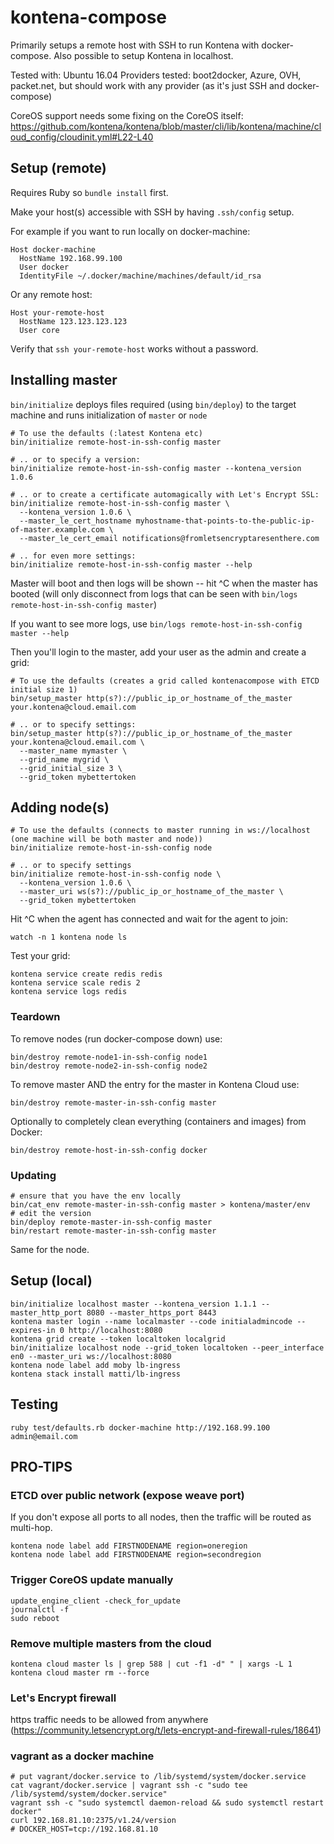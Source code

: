 # kontena-compose

Primarily setups a remote host with SSH to run Kontena with docker-compose.
Also possible to setup Kontena in localhost.

Tested with: Ubuntu 16.04
Providers tested: boot2docker, Azure, OVH, packet.net, but should work with any provider (as it's just SSH and docker-compose)

CoreOS support needs some fixing on the CoreOS itself: https://github.com/kontena/kontena/blob/master/cli/lib/kontena/machine/cloud_config/cloudinit.yml#L22-L40

## Setup (remote)

Requires Ruby so `bundle install` first.

Make your host(s) accessible with SSH by having `.ssh/config` setup.

For example if you want to run locally on docker-machine:

```
Host docker-machine
  HostName 192.168.99.100
  User docker
  IdentityFile ~/.docker/machine/machines/default/id_rsa
```

Or any remote host:

```
Host your-remote-host
  HostName 123.123.123.123
  User core
```

Verify that `ssh your-remote-host` works without a password.

## Installing master

`bin/initialize` deploys files required (using `bin/deploy`) to the target machine and runs initialization of `master` or `node`

```
# To use the defaults (:latest Kontena etc)
bin/initialize remote-host-in-ssh-config master

# .. or to specify a version:
bin/initialize remote-host-in-ssh-config master --kontena_version 1.0.6

# .. or to create a certificate automagically with Let's Encrypt SSL:
bin/initialize remote-host-in-ssh-config master \
  --kontena_version 1.0.6 \
  --master_le_cert_hostname myhostname-that-points-to-the-public-ip-of-master.example.com \
  --master_le_cert_email notifications@fromletsencryptaresenthere.com

# .. for even more settings:
bin/initialize remote-host-in-ssh-config master --help
```


Master will boot and then logs will be shown -- hit ^C when the master has booted (will only disconnect from logs that can be seen with `bin/logs remote-host-in-ssh-config master`)

If you want to see more logs, use `bin/logs remote-host-in-ssh-config master --help`

Then you'll login to the master, add your user as the admin and create a grid:

```
# To use the defaults (creates a grid called kontenacompose with ETCD initial size 1)
bin/setup_master http(s?)://public_ip_or_hostname_of_the_master your.kontena@cloud.email.com

# .. or to specify settings:
bin/setup_master http(s?)://public_ip_or_hostname_of_the_master your.kontena@cloud.email.com \
  --master_name mymaster \
  --grid_name mygrid \
  --grid_initial_size 3 \
  --grid_token mybettertoken
```

## Adding node(s)

```
# To use the defaults (connects to master running in ws://localhost (one machine will be both master and node))
bin/initialize remote-host-in-ssh-config node

# .. or to specify settings
bin/initialize remote-host-in-ssh-config node \
  --kontena_version 1.0.6 \
  --master_uri ws(s?)://public_ip_or_hostname_of_the_master \
  --grid_token mybettertoken
```

Hit ^C when the agent has connected and wait for the agent to join:

```
watch -n 1 kontena node ls
```

Test your grid:

```
kontena service create redis redis
kontena service scale redis 2
kontena service logs redis
```

### Teardown

To remove nodes (run docker-compose down) use:
```
bin/destroy remote-node1-in-ssh-config node1
bin/destroy remote-node2-in-ssh-config node2
```

To remove master AND the entry for the master in Kontena Cloud use:
```
bin/destroy remote-master-in-ssh-config master
```

Optionally to completely clean everything (containers and images) from Docker:
```
bin/destroy remote-host-in-ssh-config docker
```

### Updating

```
# ensure that you have the env locally
bin/cat_env remote-master-in-ssh-config master > kontena/master/env
# edit the version
bin/deploy remote-master-in-ssh-config master
bin/restart remote-master-in-ssh-config master
```

Same for the node.


## Setup (local)

```
bin/initialize localhost master --kontena_version 1.1.1 --master_http_port 8080 --master_https_port 8443
kontena master login --name localmaster --code initialadmincode --expires-in 0 http://localhost:8080
kontena grid create --token localtoken localgrid
bin/initialize localhost node --grid_token localtoken --peer_interface en0 --master_uri ws://localhost:8080
kontena node label add moby lb-ingress
kontena stack install matti/lb-ingress
```

## Testing

```
ruby test/defaults.rb docker-machine http://192.168.99.100 admin@email.com
```

## PRO-TIPS

### ETCD over public network (expose weave port)

If you don't expose all ports to all nodes, then the traffic will be routed as multi-hop.

```
kontena node label add FIRSTNODENAME region=oneregion
kontena node label add FIRSTNODENAME region=secondregion
```

### Trigger CoreOS update manually
```
update_engine_client -check_for_update
journalctl -f
sudo reboot
```

### Remove multiple masters from the cloud
```
kontena cloud master ls | grep 588 | cut -f1 -d" " | xargs -L 1 kontena cloud master rm --force
```

### Let's Encrypt firewall

https traffic needs to be allowed from anywhere (https://community.letsencrypt.org/t/lets-encrypt-and-firewall-rules/18641)


### vagrant as a docker machine

```
# put vagrant/docker.service to /lib/systemd/system/docker.service
cat vagrant/docker.service | vagrant ssh -c "sudo tee /lib/systemd/system/docker.service"
vagrant ssh -c "sudo systemctl daemon-reload && sudo systemctl restart docker"
curl 192.168.81.10:2375/v1.24/version
# DOCKER_HOST=tcp://192.168.81.10
```
